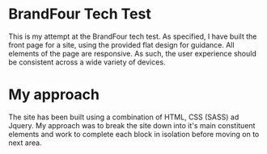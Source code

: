 # BrandFour Tech Test

This is my attempt at the BrandFour tech test. As specified, I have built the
front page for a site, using the provided flat design for guidance. All
elements of the page are responsive. As such, the user experience should be
consistent across a wide variety of devices.

# My approach

The site has been built using a combination of HTML, CSS (SASS) ad Jquery. My
approach was to break the site down into it's main constituent elements and work
to complete each block in isolation before moving on to next area. 
